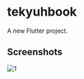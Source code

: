 # tekyuhbook

A new Flutter project.

## Screenshots

![1](https://github.com/winstonmalcolm-tech/tekyubuk/assets/101194070/c2c81f88-cb7f-45c7-a527-4e4068623db9)
